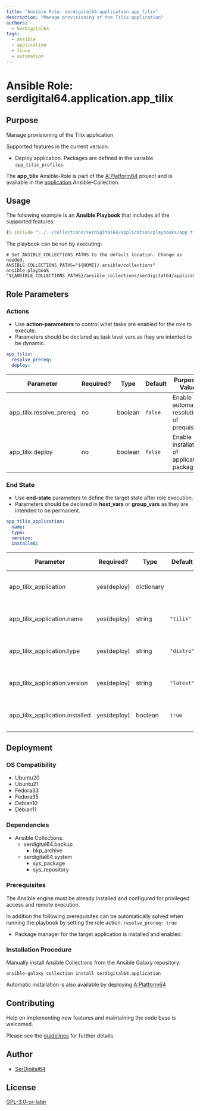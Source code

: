 ```yaml
---
title: "Ansible Role: serdigital64.application.app_tilix"
description: "Manage provisioning of the Tilix application"
authors:
  - SerDigital64
tags:
  - ansible
  - application
  - linux
  - automation
---
```


# Ansible Role: serdigital64.application.app_tilix

## Purpose

Manage provisioning of the Tilix application

Supported features in the current version:

- Deploy application. Packages are defined in the variable `app_tilix_profiles`.

The **app_tilix** Ansible-Role is part of the [A:Platform64](https://github.com/serdigital64/aplatform64) project and is available in the [application](../collections/application.md) Ansible-Collection.

## Usage

The following example is an **Ansible Playbook** that includes all the supported features:

```yaml
{% include "../../collections/serdigital64/application/playbooks/app_tilix.yml" %}
```

The playbook can be run by executing:

```shell
# Set ANSIBLE_COLLECTIONS_PATHS to the default location. Change as needed.
ANSIBLE_COLLECTIONS_PATHS="${HOME}/.ansible/collections"
ansible-playbook "${ANSIBLE_COLLECTIONS_PATHS}/ansible_collections/serdigital64/application/playbooks/app_tilix.yml"
```

## Role Parameters

### Actions

- Use **action-parameters** to control what tasks are enabled for the role to execute.
- Parameters should be declared as task level vars as they are intented to be dynamic.

```yaml
app_tilix:
  resolve_prereq:
  deploy:
```

| Parameter                | Required? | Type    | Default | Purpose / Value                             |
| ------------------------ | --------- | ------- | ------- | ------------------------------------------- |
| app_tilix.resolve_prereq | no        | boolean | `false` | Enable automatic resolution of prequisites  |
| app_tilix.deploy         | no        | boolean | `false` | Enable installation of application packages |

### End State

- Use **end-state** parameters to define the target state after role execution.
- Parameters should be declared in **host_vars** or **group_vars** as they are intended to be permanent.

```yaml
app_tilix_application:
  name:
  type:
  version:
  installed:
```

| Parameter                       | Required?   | Type       | Default    | Purpose / Value                    |
| ------------------------------- | ----------- | ---------- | ---------- | ---------------------------------- |
| app_tilix_application           | yes(deploy) | dictionary |            | Set application package end state  |
| app_tilix_application.name      | yes(deploy) | string     | `"tilix"`  | Select application package name    |
| app_tilix_application.type      | yes(deploy) | string     | `"distro"` | Select application package type    |
| app_tilix_application.version   | yes(deploy) | string     | `"latest"` | Select application package version |
| app_tilix_application.installed | yes(deploy) | boolean    | `true`     | Set application package end state  |

## Deployment

### OS Compatibility

- Ubuntu20
- Ubuntu21
- Fedora33
- Fedora35
- Debian10
- Debian11

### Dependencies

- Ansible Collections:
  - serdigital64.backup
    - bkp_archive
  - serdigital64.system
    - sys_package
    - sys_repository

### Prerequisites

The Ansible engine must be already installed and configured for privileged access and remote execution.

In addition the following prerequisites can be automatically solved when running the playbook by setting the role action: `resolve_prereq: true`

- Package manager for the target application is installed and enabled.

### Installation Procedure

Manually install Ansible Collections from the Ansible Galaxy repository:

```shell
ansible-galaxy collection install serdigital64.application
```

Automatic installation is also available by deploying [A:Platform64](https://aplatform64.readthedocs.io/en/latest/#deployment)

## Contributing

Help on implementing new features and maintaining the code base is welcomed.

Please see the [guidelines](../contributing/guidelines.md) for further details.

## Author

- [SerDigital64](https://serdigital64.github.io/)

## License

[GPL-3.0-or-later](https://www.gnu.org/licenses/gpl-3.0.txt)
